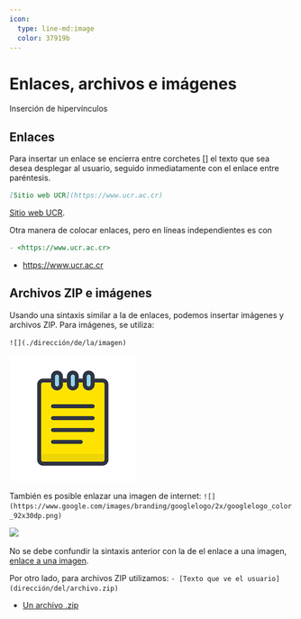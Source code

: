 ```yaml
---
icon: 
  type: line-md:image
  color: 37919b 
---
```


# Enlaces, archivos e imágenes
Inserción de hipervínculos

## Enlaces
Para insertar un enlace se encierra entre corchetes [] el texto que 
sea desea desplegar al usuario, seguido inmediatamente con el enlace 
entre paréntesis.

~~~markdown
[Sitio web UCR](https://www.ucr.ac.cr)
~~~

[Sitio web UCR](https://www.ucr.ac.cr).

Otra manera de colocar enlaces, pero en líneas independientes es con
~~~markdown
- <https://www.ucr.ac.cr>
~~~
- <https://www.ucr.ac.cr>

## Archivos ZIP e imágenes
Usando una sintaxis similar a la de enlaces, podemos insertar imágenes y archivos ZIP. Para imágenes, se utiliza:

``![](./dirección/de/la/imagen)``

![](../note-1/note.png)

También es posible enlazar una imagen de internet:
``![](https://www.google.com/images/branding/googlelogo/2x/googlelogo_color_92x30dp.png)``

![](https://www.google.com/images/branding/googlelogo/2x/googlelogo_color_92x30dp.png)

No se debe confundir la sintaxis anterior con la de el enlace a una imagen, [enlace a una imagen](./../note-1/note.png).

Por otro lado, para archivos ZIP utilizamos:
``- [Texto que ve el usuario](dirección/del/archivo.zip)``

- [Un archivo .zip](./archivos/La_trinchera.pdf.zip)